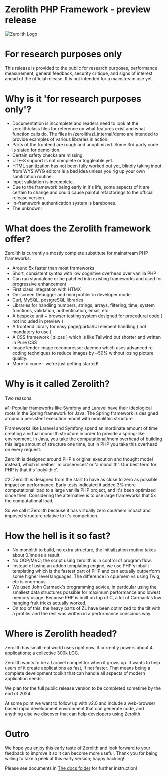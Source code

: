 # Zerolith PHP Framework - preview release

![Zerolith Logo](zerolith/zl_internal/docs/zerolith-sega-logo-preview-version.png)

# For research purposes only

This release is provided to the public for research purposes, performance measurement, general feedback, security critique, and signs of interest ahead of the official release. It is not intended for a mainstream use yet.

# Why is it 'for research purposes only'?

- Documentation is incomplete and readers need to look at the zerolith/class files for reference on what features exist and what function calls do. The files in /zerolith/zl_internal/demo are intended to provide examples of various libraries in action.
- Parts of the frontend are rough and unoptimized. Some 3rd party code is slated for demolition.
- Certain safety checks are missing.
- UTF-8 support is not complete or toggleable yet.
- HTML sanitization has not been fully worked out yet, blindly taking input from WYSIWYG editors is a bad idea unless you rig up your own sanitization routine.
- Input validation is incomplete.
- Due to the framework being early in it's life, some aspects of it are certain to change and could cause painful refactorings to the official release version.
- In-framework authentication system is barebones.
- The unknown!

# What does the Zerolith framework offer?

Zerolith is currently a mostly complete substitute for mainstream PHP frameworks.

- Around 5x faster than most frameworks
- Short, consistent syntax with low cognitive overhead over vanilla PHP
- Can run standalone or be patched into existing frameworks and used for progressive enhancement
- First class integration with HTMX
- On-screen Debugger and mini profiler in developer mode
- Curl, MySQL, postgreSQL libraries
- Libraries for handling numbers, strings, arrays, filtering, time, system functions, validation, authentication, email, etc
- A bespoke unit + browser testing system designed for procedural code ( not included in preview )
- A frontend library for easy page/partial/UI element handling ( not mandatory to use )
- A CSS framework ( zl.css ) which is like Tailwind but shorter and written in Pure CSS
- ImageTender image recompressor daemon which uses advanced re-coding techniques to reduce images by ~50% without losing picture quality.
- More to come - we're just getting started!

# Why is it called Zerolith?

Two reasons:

#1: Popular frameworks like Symfony and Laravel have their ideological roots in the Spring framework for Java. The Spring framework is designed around a persistent execution model with monolithic structure.

Frameworks like Laravel and Symfony spend an inordinate amount of time creating a virtual monolith structure in order to provide a spring-like environment. In Java, you take the computational/mem overhead of building this large amount of structure one time, but in PHP you take this overhead on every request.

Zerolith is designed around PHP's original execution and thought model instead, which is neither 'microservices' or 'a monolith'. Our best term for PHP is that it's
 'polylithic'.

#2: Zerolith is designed from the start to have as close to zero as possible impact on performance. Early tests indicated it added 3% more computational load to a large vanilla PHP project, and it's been optimized since then. Considering the alternative is to use large frameworks that 5x the computational load, 

So we call it Zerolith because it has virtually zero cpu/mem impact and imposed structure relative to it's competition.

# How the hell is it so fast?

- No monolith to build, no extra structure, the initialization routine takes about 0.1ms as a result.
- No OOP/MVC; the script using zerolith is in control of program flow.
- Instead of using an addon templating engine, we use PHP's inbuilt templating which is the fastest part of PHP and can actually outperform some higher level languages. The difference in cpu/mem vs using Twig, etc is enormous.
- We used John Carmack's programming advice, in particular using the smallest data structures possible for maximum performance and lowest memory usage. Because PHP is built on top of C, a lot of Carmack's low hanging fruit tricks actually worked.
- On top of this, the heavy parts of ZL have been optimized to the tilt with a profiler and the rest was written in a performance conscious way.

# Where is Zerolith headed?

Zerolith has small real world uses right now. It currently powers about 4 applications; a collective 300k LOC.

Zerolith wants to be a Laravel competitor when it grows up. It wants to help users of it create applications as fast, if not faster.
That means being a complete development toolkit that can handle all aspects of modern application needs.

We plan for the full public release version to be completed sometime by the end of 2024.

At some point we want to follow up with v2.0 and include a web-browser based rapid development environment that can generate code, and anything else we discover that can help developers using Zerolith.

# Outro

We hope you enjoy this early taste of Zerolith and look forward to your feedback to improve it so it can become more useful.
Thank you for being willing to take a peek at this early version; happy hacking!

Please see documents in [The docs folder](/zerolith/zl_internal/docs) for further instruction!
